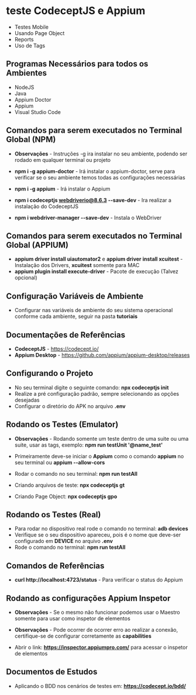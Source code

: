 # teste CodeceptJS e Appium

* Testes Mobile
* Usando Page Object
* Reports
* Uso de Tags

## Programas Necessários para todos os Ambientes

* NodeJS
* Java
* Appium Doctor
* Appium
* Visual Studio Code

## Comandos para serem executados no Terminal Global (NPM)

* **Observações** - Instruções -g ira instalar no seu ambiente, podendo ser rodado em qualquer terminal ou projeto

* **npm i -g appium-doctor** - Irá instalar o appium-doctor, serve para verificar se o seu ambiente temos todas as configurações necessárias
* **npm i -g appium** - Irá instalar o Appium
* **npm i codeceptjs webdriverio@8.6.3 --save-dev** - Ira realizar a instalação do CodeceptJS
* **npm i webdriver-manager --save-dev** - Instala o WebDriver

## Comandos para serem executados no Terminal Global (APPIUM)

* **appium driver install uiautomator2** e **appium driver install xcuitest** - Instalação dos Drivers, **xcuitest** somente para MAC
* **appium plugin install execute-driver** - Pacote de execução (Talvez opcional)

## Configuração Variáveis de Ambiente

* Configurar nas variáveis de ambiente do seu sistema operacional conforme cada ambiente, seguir na pasta **tutoriais**

## Documentações de Referências

* **CodeceptJS** - https://codecept.io/
* **Appium Desktop** - https://github.com/appium/appium-desktop/releases

## Configurando o Projeto

* No seu terminal digite o seguinte comando: **npx codeceptjs init**
* Realize a pré configuração padrão, sempre selecionando as opções desejadas
* Configurar o diretório do APK no arquivo **.env**

## Rodando os Testes (Emulator)

* **Observações** - Rodando somente um teste dentro de uma suite ou uma suite, usar as tags, exemplo: **npm run testUnit '@name_test'**

* Primeiramente deve-se iniciar o **Appium** como o comando **appium** no seu terminal ou **appium --allow-cors**
* Rodar o comando no seu terminal: **npm run testAll**
* Criando arquivos de teste: **npx codeceptjs gt**
* Criando Page Object: **npx codeceptjs gpo**

## Rodando os Testes (Real)

* Para rodar no dispositivo real rode o comando no terminal: **adb devices**
* Verifique se o seu dispositivo apareceu, pois é o nome que deve-ser configurado em **DEVICE** no arquivo **.env**
* Rode o comando no terminal: **npm run testAll**

## Comandos de Referências

* **curl http://localhost:4723/status** - Para verificar o status do Appium

## Rodando as configurações Appium Inspetor

* **Observações** - Se o mesmo não funcionar podemos usar o Maestro somente para usar como inspetor de elementos
* **Observações** - Pode ocorrer de ocorrer erro ao realizar a conexão, certifique-se de configurar corretamente as **capabilities**

* Abrir o link: **https://inspector.appiumpro.com/** para acessar o inspetor de elementos

## Documentos de Estudos

* Aplicando o BDD nos cenários de testes em: **https://codecept.io/bdd/**
